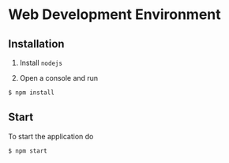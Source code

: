 # Web Development Environment

## Installation

1. Install `nodejs`

2. Open a console and run

```sh
$ npm install
```

## Start

To start the application do

```sh
$ npm start
```

